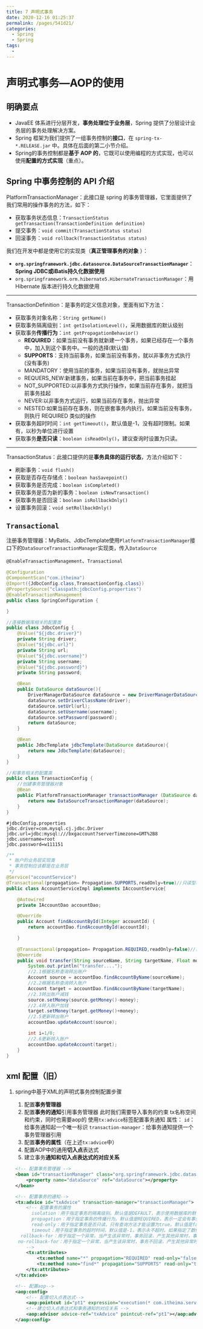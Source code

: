 ```yaml
---
title: 7 声明式事务
date: 2020-12-16 01:25:37
permalink: /pages/541d21/
categories:
  - Spring
  - Spring
tags:
  - 
---
```

# 声明式事务—AOP的使用

## 明确要点

- JavaEE 体系进行分层开发，**事务处理位于业务层**，Spring 提供了分层设计业务层的事务处理解决方案。 
- Spring 框架为我们提供了一组事务控制的**接口**，在 `spring-tx-*.RELEASE.jar` 中。具体在后面的第二小节介绍。
- Spring的事务控制都是**基于 AOP 的**，它既可以使用编程的方式实现，也可以使用**配置的方式实现**（重点）。



## Spring 中事务控制的 API 介绍 

PlatformTransactionManager：此接口是 spring 的事务管理器，它里面提供了我们常用的操作事务的方法，如下：

- 获取事务状态信息：`TransactionStatus getTransaction(TransactionDefinition definition)`
- 提交事务：`void commit(TransactionStatus status)`
- 回滚事务：`void rollback(TransactionStatus status)`

我们在开发中都是使用它的实现类（**真正管理事务的对象** ）：

- **`org.springframework.jdbc.datasource.DataSourceTransactionManager`**：**Spring JDBC或iBatis持久化数据使用**
- `org.springframework.orm.hibernate5.HibernateTransactionManager`：用 Hibernate 版本进行持久化数据使用

------

TransactionDefinition：是事务的定义信息对象，里面有如下方法：

- 获取事务对象名称：`String getName()`
- 获取事务隔离级别：`int getIsolationLevel()`，采用数据库的默认级别
- 获取事务**传播行为**：`int getPropagationBehavior()`
    - **REQUIRED**：如果当前没有事务就新建一个事务，如果已经存在一个事务中，加入到这个事务中。一般的选择(默认值)
    - **SUPPORTS**：支持当前事务，如果当前没有事务，就以非事务方式执行(没有事务) 
    - MANDATORY：使用当前的事务，如果当前没有事务，就抛出异常
    - REQUERS_NEW:新建事务，如果当前在事务中，把当前事务挂起
    - NOT_SUPPORTED:以非事务方式执行操作，如果当前存在事务，就把当前事务挂起
    - NEVER:以非事务方式运行，如果当前存在事务，抛出异常
    - NESTED:如果当前存在事务，则在嵌套事务内执行。如果当前没有事务，则执行 REQUIRED 类似的操作
- 获取事务超时时间：`int getTimeout()`，默认值是-1，没有超时限制。如果有，以秒为单位进行设置
- 获取事务**是否只读**：`boolean isReadOnly()`，建议查询时设置为只读。 

------

TransactionStatus：此接口提供的是**事务具体的运行状态**，方法介绍如下：

- 刷新事务：`void flush()`
- 获取是否存在存储点：`boolean hasSavepoint()`
- 获取事务是否完成：`boolean isCompleted()`
- 获取事务是否为新的事务：`boolean isNewTransaction()`
- 获取事务是否回滚：`boolean isRollbackOnly()`
- 设置事务回滚：`void setRollbackOnly()`



## `Transactional`

注册事务管理器：MyBatis、JdbcTemplate使用`PlatformTransactionManager`接口下的`DataSourceTransactionManager`实现类，传入`DataSource`

`@EnableTransactionManagement`、`Transactional`

```java
@Configuration
@ComponentScan("com.itheima")
@Import({JdbcConfig.class,TransactionConfig.class})
@PropertySource("classpath:jdbcConfig.properties")
@EnableTransactionManagement
public class SpringConfiguration {

}
```

```java
//连接数据库相关的配置类
public class JdbcConfig {
    @Value("${jdbc.driver}")
    private String driver;
    @Value("${jdbc.url}")
    private String url;
    @Value("${jdbc.username}")
    private String username;
    @Value("${jdbc.password}")
    private String password;

    @Bean
    public DataSource dataSource(){
        DriverManagerDataSource dataSource = new DriverManagerDataSource();//使用spring提供的DataSource
        dataSource.setDriverClassName(driver);
        dataSource.setUrl(url);
        dataSource.setUsername(username);
        dataSource.setPassword(password);
        return dataSource;
    }

    @Bean
    public JdbcTemplate jdbcTemplate(DataSource dataSource){
        return new JdbcTemplate(dataSource);
    }
}
```

```java
//和事务相关的配置类
public class TransactionConfig {
    //创建事务管理器对象
    @Bean 
    public PlatformTransactionManager transactionManager (DataSource dataSource){
        return new DataSourceTransactionManager(dataSource);
    }
}
```

```properties
#jdbcConfig.properties
jdbc.driver=com.mysql.cj.jdbc.Driver
jdbc.url=jdbc:mysql:///bxgaccount?serverTimezone=GMT%2B8
jdbc.username=root
jdbc.password=w111151
```

```java
/**
 * 账户的业务层实现类
 * 事务控制应该都是在业务层
 */
@Service("accountService")
@Transactional(propagation= Propagation.SUPPORTS,readOnly=true)//只读型事务的配置
public class AccountServiceImpl implements IAccountService{

    @Autowired
    private IAccountDao accountDao;

    @Override
    public Account findAccountById(Integer accountId) {
        return accountDao.findAccountById(accountId);

    }
    
    @Transactional(propagation= Propagation.REQUIRED,readOnly=false)//需要的是读写型事务配置，默认为那俩参数
    @Override
    public void transfer(String sourceName, String targetName, Float money) {
        System.out.println("transfer....");
        //2.1根据名称查询转出账户
        Account source = accountDao.findAccountByName(sourceName);
        //2.2根据名称查询转入账户
        Account target = accountDao.findAccountByName(targetName);
        //2.3转出账户减钱
        source.setMoney(source.getMoney()-money);
        //2.4转入账户加钱
        target.setMoney(target.getMoney()+money);
        //2.5更新转出账户
        accountDao.updateAccount(source);

        int i=1/0;
        //2.6更新转入账户
        accountDao.updateAccount(target);
    }
}
```





## xml 配置（旧）

1. spring中基于XML的声明式事务控制配置步骤

    1. 配置**事务管理器**
    2. 配置**事务的通知**引用事务管理器 
        此时我们需要导入事务的约束 tx名称空间和约束，同时也需要aop的
        使用`tx:advice`标签配置事务通知
        属性：
        ​        `id`：给事务通知起一个唯一标识
        ​        `transaction-manager`：给事务通知提供一个事务管理器引用
    3. 配置**事务的属性**（在上述`tx:advice`中）
    4. 配置AOP中的通用**切入点**表达式
    5. 建立事务**通知和切入点表达式的对应关系**

    ```xml
    <!-- 配置事务管理器 -->
    <bean id="transactionManager" class="org.springframework.jdbc.datasource.DataSourceTransactionManager">
        <property name="dataSource" ref="dataSource"></property>
    </bean>
    
    <!-- 配置事务的通知-->
    <tx:advice id="txAdvice" transaction-manager="transactionManager">
        <!-- 配置事务的属性
          isolation：用于指定事务的隔离级别。默认值是DEFAULT，表示使用数据库的默认隔离级别。
          propagation：用于指定事务的传播行为。默认值是REQUIRED，表示一定会有事务，增删改的选择。查询方法可以选择SUPPORTS。
          read-only：用于指定事务是否只读。只有查询方法才能设置为true。默认值是false，表示读写。
          timeout：用于指定事务的超时时间，默认值是-1，表示永不超时。如果指定了数值，以秒为单位。
      rollback-for：用于指定一个异常，当产生该异常时，事务回滚，产生其他异常时，事务不回滚。没有默认值。表示任何异常都回滚。
     no-rollback-for：用于指定一个异常，当产生该异常时，事务不回滚，产生其他异常时事务回滚。没有默认值。表示任何异常都回滚。
        -->
        <tx:attributes>
            <tx:method name="*" propagation="REQUIRED" read-only="false"/>
            <tx:method name="find*" propagation="SUPPORTS" read-only="true"></tx:method>
        </tx:attributes>
    </tx:advice>
    
    <!-- 配置aop-->
    <aop:config>
        <!-- 配置切入点表达式-->
        <aop:pointcut id="pt1" expression="execution(* com.itheima.service.impl.*.*(..))"></aop:pointcut>
        <!--建立切入点表达式和事务通知的对应关系 -->
        <aop:advisor advice-ref="txAdvice" pointcut-ref="pt1"></aop:advisor>
    </aop:config>
    ```





